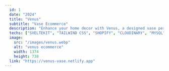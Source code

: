 ```yaml
---
  id: 1
  date: "2024"
  title: "Venus"
  subtitle: "Vase Ecommerce"
  description: "Enhance your home decor with Venus, a designed vase perfect for displaying your beloved flowers. It is made with Shopify, NextJS, and SvelteKit to ensure a smooth and enjoyable shopping experience."
  techs: ["SVELTEKIT", "TAILWIND CSS", "SHOPIFY", "CLOUDINARY", "MYSQL", "AIVEN", "NETLIFY"]
  image:
    src: "/images/venus.webp"
    alt: "venus ecommerce"
    width: 1374
    height: 738
  link: "https://venus-vase.netlify.app"
---
```

